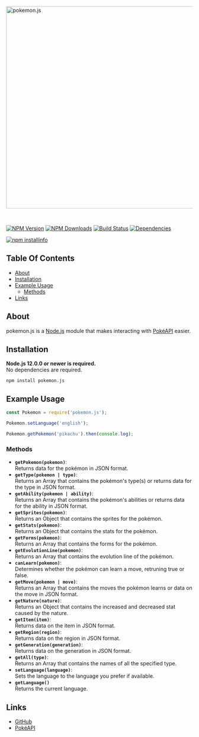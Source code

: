 <div align="left">
  <br />
  <p>
    <a href="https://www.npmjs.com/package/pokemon.js"><img src="https://i.postimg.cc/Sx7sKrmx/pokemon.png" width="546" alt="pokemon.js" /></a>
  </p>
  <br />
  <p>
    <a href="https://www.npmjs.com/package/pokemon.js"><img src="https://img.shields.io/npm/v/pokemon.js.svg?color=brightgreen" alt="NPM Version" /></a>
    <a href="https://www.npmjs.com/package/pokemon.js"><img src = "https://img.shields.io/npm/dt/pokemon.js.svg?maxAge=3600" alt="NPM Downloads"/></a>
    <a href="https://github.com/musubi3/pokemon.js/actions"><img src="https://github.com/musubi3/pokemon.js/workflows/Testing/badge.svg" alt="Build Status" /></a>
    <a href="https://david-dm.org/musubi3/pokemon.js"><img src="https://status.david-dm.org/gh/musubi3/pokemon.js.svg" alt="Dependencies" /></a>
  </p>
  <p>
    <a href="https://nodei.co/npm/pokemon.js/"><img src="https://nodei.co/npm/pokemon.js.png" alt="npm installinfo" /></a>
  </p>
</div>

## Table Of Contents

- [About](#about)
- [Installation](#installation)
- [Example Usage](#example-usage)
    - [Methods](#methods)
- [Links](#links)

## About

pokemon.js is a [Node.js](https://nodejs.org) module that makes interacting with [PokéAPI](https://pokeapi.co/) easier.

## Installation

**Node.js 12.0.0 or newer is required.**  
No dependencies are required.

`npm install pokemon.js`

## Example Usage

```js
const Pokemon = require('pokemon.js');

Pokemon.setLanguage('english');

Pokemon.getPokemon('pikachu').then(console.log);
```
### Methods

- **`getPokemon(pokemon)`**:  
Returns data for the pokémon in JSON format.
- **`getType(pokemon | type)`**:  
Returns an Array that contains the pokémon's type(s) or returns data for the type in JSON format.
- **`getAbility(pokemon | ability)`**:  
Returns an Array that contains the pokémon's abilities or returns data for the ability in JSON format.
- **`getSprites(pokemon)`**:  
Returns an Object that contains the sprites for the pokémon.
- **`getStats(pokemon)`**:  
Returns an Object that contains the stats for the pokémon.
- **`getForms(pokemon)`**:  
Returns an Array that contains the forms for the pokémon.
- **`getEvolutionLine(pokemon)`**:  
Returns an Array that contains the evolution line of the pokémon.
- **`canLearn(pokemon)`**:  
Determines whether the pokémon can learn a move, retruning true or false.
- **`getMove(pokemon | move)`**:  
Returns an Array that contains the moves the pokémon learns or data on the move in JSON format.
- **`getNature(nature)`**:  
Returns an Object that contains the increased and decreased stat caused by the nature.
- **`getItem(item)`**:  
Returns data on the item in JSON format.
- **`getRegion(region)`**:  
Returns data on the region in JSON format.
- **`getGeneration(generation)`**:  
Returns data on the generation in JSON format.
- **`getAll(type)`**:  
Returns an Array that contains the names of all the specified type.
- **`setLanguage(language)`**:  
Sets the language to the language you prefer if available.
- **`getLanguage()`**  
Returns the current language.

## Links

- [GitHub](https://github.com/musubi3/pokemon.js.git)
- [PokéAPI](https://pokeapi.co/)

